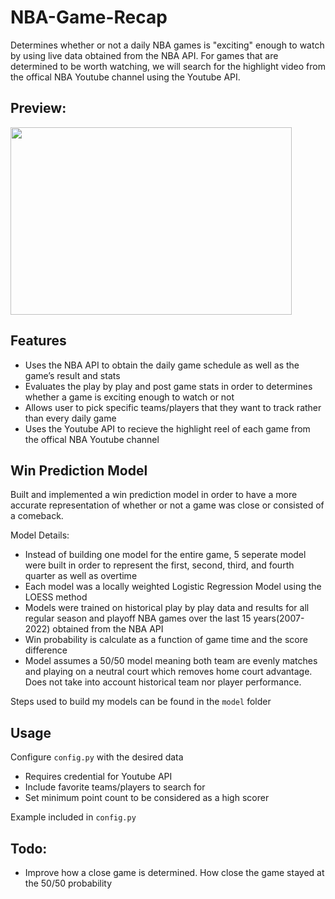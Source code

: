 # NBA-Game-Recap

Determines whether or not a daily NBA games is "exciting" enough to watch by using live data obtained from the NBA API. For games that are determined to be worth watching, we will search for the highlight video from the offical NBA Youtube channel using the Youtube API.

## Preview:
<img src="https://i.imgur.com/hZdKpEu.png" width="450" height="300" />

## Features
- Uses the NBA API to obtain the daily game schedule as well as the game’s result and stats
- Evaluates the play by play and post game stats in order to determines whether a game is exciting enough to watch or not
- Allows user to pick specific teams/players that they want to track rather than every daily game
- Uses the Youtube API to recieve the highlight reel of each game from the offical NBA Youtube channel

## Win Prediction Model
Built and implemented a win prediction model in order to have a more accurate representation of whether or not a game was close or consisted of a comeback.

Model Details:
- Instead of building one model for the entire game, 5 seperate model were built in order to represent the first, second, third, and fourth quarter as well as overtime
- Each model was a locally weighted Logistic Regression Model using the LOESS method
- Models were trained on historical play by play data and results for all regular season and playoff NBA games over the last 15 years(2007-2022) obtained from the NBA API 
- Win probability is calculate as a function of game time and the score difference
- Model assumes a 50/50 model meaning both team are evenly matches and playing on a neutral court which removes home court advantage. Does not take into account historical team nor player performance.

Steps used to build my models can be found in the `model` folder

## Usage
Configure `config.py` with the desired data

- Requires credential for Youtube API
- Include favorite teams/players to search for
- Set minimum point count to be considered as a high scorer

Example included in `config.py`

## Todo:
- Improve how a close game is determined. How close the game stayed at the 50/50 probability
